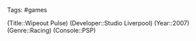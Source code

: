 Tags: #games

(Title::Wipeout Pulse)
(Developer::Studio Liverpool)
(Year::2007)
(Genre::Racing)
(Console::PSP)






